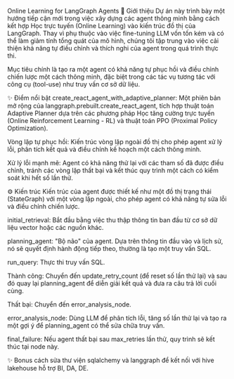 Online Learning for LangGraph Agents
📖 Giới thiệu
Dự án này trình bày một hướng tiếp cận mới trong việc xây dựng các agent thông minh bằng cách kết hợp Học trực tuyến (Online Learning) vào kiến trúc đồ thị của LangGraph. Thay vì phụ thuộc vào việc fine-tuning LLM vốn tốn kém và có thể làm giảm tính tổng quát của mô hình, chúng tôi tập trung vào việc cải thiện khả năng tự điều chỉnh và thích nghi của agent trong quá trình thực thi.

Mục tiêu chính là tạo ra một agent có khả năng tự phục hồi và điều chỉnh chiến lược một cách thông minh, đặc biệt trong các tác vụ tương tác với công cụ (tool-use) như truy vấn cơ sở dữ liệu.

✨ Điểm nổi bật
create_react_agent_with_adaptive_planner: Một phiên bản mở rộng của langgraph.prebuilt.create_react_agent, tích hợp thuật toán Adaptive Planner dựa trên các phương pháp Học tăng cường trực tuyến (Online Reinforcement Learning - RL) và thuật toán PPO (Proximal Policy Optimization).

Vòng lặp tự phục hồi: Kiến trúc vòng lặp ngoài đồ thị cho phép agent xử lý lỗi, phân tích kết quả và điều chỉnh kế hoạch một cách thông minh.

Xử lý lỗi mạnh mẽ: Agent có khả năng thử lại với các tham số đã được điều chỉnh, tránh các vòng lặp thất bại và kết thúc quy trình một cách có kiểm soát khi hết số lần thử.

⚙️ Kiến trúc
Kiến trúc của agent được thiết kế như một đồ thị trạng thái (StateGraph) với một vòng lặp ngoài, cho phép agent có khả năng tự sửa lỗi và điều chỉnh chiến lược.

initial_retrieval: Bắt đầu bằng việc thu thập thông tin ban đầu từ cơ sở dữ liệu vector hoặc các nguồn khác.

planning_agent: "Bộ não" của agent. Dựa trên thông tin đầu vào và lịch sử, nó sẽ quyết định hành động tiếp theo, thường là tạo một truy vấn SQL.

run_query: Thực thi truy vấn SQL.

Thành công: Chuyển đến update_retry_count (để reset số lần thử lại) và sau đó quay lại planning_agent để diễn giải kết quả và đưa ra câu trả lời cuối cùng.

Thất bại: Chuyển đến error_analysis_node.

error_analysis_node: Dùng LLM để phân tích lỗi, tăng số lần thử lại và tạo ra một gợi ý để planning_agent có thể sửa chữa truy vấn.

final_failure: Nếu agent thất bại sau max_retries lần thử, quy trình sẽ kết thúc tại node này.

✨ Bonus
cách sửa thư viện sqlalchemy và langgraph để kết nối với hive  lakehouse hỗ trợ BI, DA, DE.
